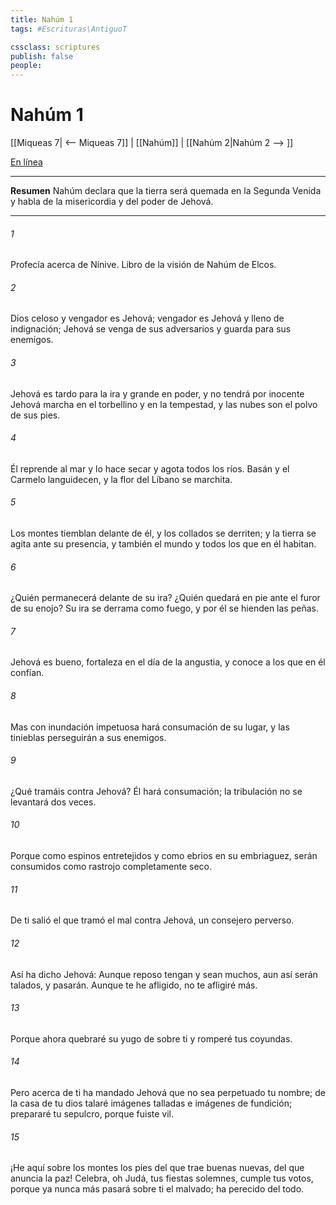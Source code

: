 ```yaml
---
title: Nahúm 1
tags: #Escrituras\AntiguoT

cssclass: scriptures
publish: false
people:
---
```


# Nahúm 1
[[Miqueas 7| <-- Miqueas 7]] | [[Nahúm]] | [[Nahúm 2|Nahúm 2 --> ]]

[En línea](https://churchofjesuschrist.org/study/scriptures/ot/nahum/1?lang=spa)

---
__Resumen__
Nahúm declara que la tierra será quemada en la Segunda Venida y habla de la misericordia y del poder de Jehová.

---
###### 1 
Profecía acerca de Nínive. Libro de la visión de Nahúm de Elcos.

###### 2 
Dios celoso y vengador es Jehová; vengador es Jehová y lleno de indignación; Jehová se venga de sus adversarios y guarda  para sus enemigos.

###### 3 
Jehová es tardo para la ira y grande en poder, y no tendrá por inocente  Jehová marcha en el torbellino y en la tempestad, y las nubes son el polvo de sus pies.

###### 4 
Él reprende al mar y lo hace secar y agota todos los ríos. Basán y el Carmelo languidecen, y la flor del Líbano se marchita.

###### 5 
Los montes tiemblan delante de él, y los collados se derriten; y la tierra se agita ante su presencia, y también el mundo y todos los que en él habitan.

###### 6 
¿Quién permanecerá delante de su ira? ¿Quién quedará en pie ante el furor de su enojo? Su ira se derrama como fuego, y por él se hienden las peñas.

###### 7 
Jehová es bueno, fortaleza en el día de la angustia, y conoce a los que en él confían.

###### 8 
Mas con inundación impetuosa hará consumación de su lugar, y las tinieblas perseguirán a sus enemigos.

###### 9 
¿Qué tramáis contra Jehová? Él hará consumación; la tribulación no se levantará dos veces.

###### 10 
Porque como espinos entretejidos y como ebrios en su embriaguez, serán consumidos como rastrojo completamente seco.

###### 11 
De ti salió el que tramó el mal contra Jehová, un consejero perverso.

###### 12 
Así ha dicho Jehová: Aunque reposo tengan y sean muchos, aun así serán talados, y pasarán. Aunque te he afligido, no te afligiré más.

###### 13 
Porque ahora quebraré su yugo de sobre ti y romperé tus coyundas.

###### 14 
Pero acerca de ti ha mandado Jehová que no sea perpetuado tu nombre; de la casa de tu dios talaré imágenes talladas e imágenes de fundición; prepararé tu sepulcro, porque fuiste vil.

###### 15 
¡He aquí sobre los montes los pies del que trae buenas nuevas, del que anuncia la paz! Celebra, oh Judá, tus fiestas solemnes, cumple tus votos, porque ya nunca más pasará sobre ti el malvado; ha perecido del todo.

